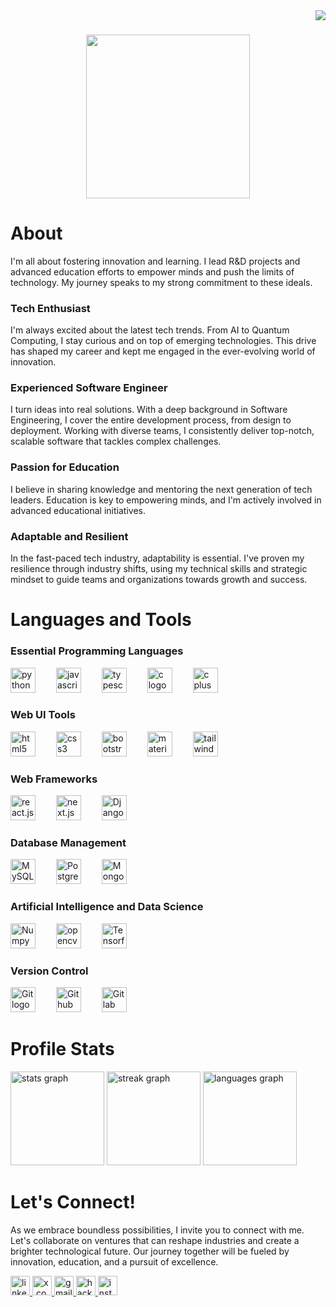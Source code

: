 <div align="right">
  <img src="https://komarev.com/ghpvc/?username=nanawareyash&style=for-the-badge&color=blue"  />
</div>

###

<div align="center">
  <img height="262" src="https://media.licdn.com/dms/image/D4D16AQFuSPe66CC4Ww/profile-displaybackgroundimage-shrink_350_1400/0/1692522821376?e=1698278400&v=beta&t=wNqRP6FqAp8Mtk0IN7oVxBYOIp2N0QZn2jytpyQg8YE"  />
</div>

# About

I'm all about fostering innovation and learning. I lead R&D projects and advanced education efforts to empower minds and push the limits of technology. My journey speaks to my strong commitment to these ideals.

### Tech Enthusiast
I'm always excited about the latest tech trends. From AI to Quantum Computing, I stay curious and on top of emerging technologies. This drive has shaped my career and kept me engaged in the ever-evolving world of innovation.

### Experienced Software Engineer
I turn ideas into real solutions. With a deep background in Software Engineering, I cover the entire development process, from design to deployment. Working with diverse teams, I consistently deliver top-notch, scalable software that tackles complex challenges.

### Passion for Education
I believe in sharing knowledge and mentoring the next generation of tech leaders. Education is key to empowering minds, and I'm actively involved in advanced educational initiatives.

### Adaptable and Resilient
In the fast-paced tech industry, adaptability is essential. I've proven my resilience through industry shifts, using my technical skills and strategic mindset to guide teams and organizations towards growth and success.

# Languages and Tools
### Essential Programming Languages
<div align="left">
  <img src="https://cdn.jsdelivr.net/gh/devicons/devicon/icons/python/python-original.svg" height="40" alt="python logo" title="Python"  />
  <img width="25" />
  <img src="https://cdn.jsdelivr.net/gh/devicons/devicon/icons/javascript/javascript-original.svg" height="40" alt="javascript logo" title="Javascript"  />
  <img width="25" />
  <img src="https://cdn.jsdelivr.net/gh/devicons/devicon/icons/typescript/typescript-original.svg" height="40" alt="typescript logo" title="Typescript"  />
  <img width="25" />
  <img src="https://cdn.jsdelivr.net/gh/devicons/devicon/icons/c/c-original.svg" height="40" alt="c logo" title="C Programming"  />
  <img width="25" />
  <img src="https://cdn.jsdelivr.net/gh/devicons/devicon/icons/cplusplus/cplusplus-original.svg" height="40" alt="c plus plus logo" title="C++ Programming"  />
  <img width="25" />
</div>

### Web UI Tools
<div align="left">
  <img src="https://cdn.jsdelivr.net/gh/devicons/devicon/icons/html5/html5-original.svg" height="40" alt="html5 logo" title="HTML5"  />
  <img width="25" />
  <img src="https://cdn.jsdelivr.net/gh/devicons/devicon/icons/css3/css3-original.svg" height="40" alt="css3 logo" title="CSS3"  />
  <img width="25" />
  <img src="https://cdn.jsdelivr.net/gh/devicons/devicon/icons/bootstrap/bootstrap-original.svg" height="40" alt="bootstrap logo" title="Bootstrap" />
  <img width="25" />
  <img src="https://cdn.jsdelivr.net/gh/devicons/devicon/icons/materialui/materialui-original.svg" height="40" alt="material ui logo" title="Material UI" />
  <img width="25" />
  <img src="https://cdn.jsdelivr.net/gh/devicons/devicon/icons/tailwindcss/tailwindcss-plain.svg" height="40" alt="tailwind css logo" title="Tailwind CSS"  />
  <img width="25" />
</div>

### Web Frameworks
<div align="left">
  <img src="https://cdn.jsdelivr.net/gh/devicons/devicon/icons/react/react-original.svg" height="40" alt="react.js logo" title="React.Js" />
  <img width="25" />
  <img src="https://cdn.jsdelivr.net/gh/devicons/devicon/icons/nextjs/nextjs-original.svg" height="40" alt="next.js logo" title="Next.Js" />
  <img width="25" />
  <img src="https://cdn.jsdelivr.net/gh/devicons/devicon/icons/django/django-plain.svg" height="40" alt="Django logo" title="Django" />
  <img width="25" />
</div>

### Database Management
<div align="left">
  <img src="https://cdn.jsdelivr.net/gh/devicons/devicon/icons/mysql/mysql-plain.svg" height="40" alt="MySQL logo" title="MySQL" />
  <img width="25" />
  <img src="https://cdn.jsdelivr.net/gh/devicons/devicon/icons/postgresql/postgresql-original.svg" height="40" alt="PostgreSQL logo" title="PostgreSQL" />
  <img width="25" />
  <img src="https://cdn.jsdelivr.net/gh/devicons/devicon/icons/mongodb/mongodb-original.svg" height="40" alt="MongoDB logo" title="MongoDB" />
  <img width="25" />
</div>

### Artificial Intelligence and Data Science
<div align="left">
  <img src="https://cdn.jsdelivr.net/gh/devicons/devicon/icons/numpy/numpy-original.svg" height="40" alt="Numpy logo" title="Numpy" />
  <img width="25" />
  <img src="https://cdn.jsdelivr.net/gh/devicons/devicon/icons/opencv/opencv-original.svg" height="40" alt="opencv logo" title="OpenCV" />
  <img width="25" />
  <img src="https://cdn.jsdelivr.net/gh/devicons/devicon/icons/tensorflow/tensorflow-original.svg" height="40" alt="Tensorflow logo" title="Tensorflow" />
  <img width="25" />
</div>

### Version Control
<div align="left">
  <img src="https://cdn.jsdelivr.net/gh/devicons/devicon/icons/git/git-original.svg" height="40" alt="Git logo" title="Git" />
  <img width="25" />
  <img src="https://cdn.jsdelivr.net/gh/devicons/devicon/icons/github/github-original.svg" height="40" alt="Github logo" title="Github" />
  <img width="25" />
  <img src="https://cdn.jsdelivr.net/gh/devicons/devicon/icons/gitlab/gitlab-original.svg" height="40" alt="Gitlab logo" title="Gitlab" />
  <img width="25" />
</div>

# Profile Stats

<div align="left">
  <img src="https://github-readme-stats.vercel.app/api?username=nanawareyash" height="150" alt="stats graph"  />
  <img src="https://github-readme-streak-stats.herokuapp.com/?user=nanawareyash" height="150" alt="streak graph"  />
  <img src="https://github-readme-stats.vercel.app/api/top-langs/?username=nanawareyash" height="150" alt="languages graph"  />
</div>

# Let's Connect!
As we embrace boundless possibilities, I invite you to connect with me. Let's collaborate on ventures that can reshape industries and create a brighter technological future. Our journey together will be fueled by innovation, education, and a pursuit of excellence.

<div align="left">
  <a href="https://linkedin.com/in/nanawareyash" target="_blank">
    <img src="https://img.shields.io/badge/LinkedIn-blue?logo=linkedin&logoColor=white&labelColor=&style=for-the-badge" height="31" alt="linkedin logo"  />
  </a>
  <a href="https://x.com/iamnanawareyash/" target="_blank">
    <img src="https://img.shields.io/badge/.com-black?logo=x&logoColor=white&style=for-the-badge" height="31" alt="x.com logo"  />
  </a>
  <a href="mailto:nanawareyash@gmail.com" target="_blank">
    <img src="https://img.shields.io/badge/Gmail-EA4335?logo=gmail&logoColor=white&labelColor=&style=for-the-badge" height="31" alt="gmail logo"  />
  </a>
  <a href="https://www.hackerrank.com/nanawareyash" target="_blank">
    <img src="https://img.shields.io/badge/HackerRank-black?logo=hackerrank&logoColor=00e346&labelColor=&style=for-the-badge" height="31" alt="hackerrank logo"  />
  </a>
  <a href="https://instagram.com/iamnanawareyash/" target="_blank">
    <img src="https://img.shields.io/badge/Instagram-d40683?logo=instagram&logoColor=white&labelColor=&style=for-the-badge" height="31" alt="instagram logo"  />
  </a>
</div>

###
